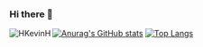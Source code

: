 ### Hi there 👋

<!--
**HKevinH/HkevinH** is a ✨ _special_ ✨ repository because its `README.md` (this file) appears on your GitHub profile.

Here are some ideas to get you started:

- 🔭 I’m currently working on ...
- 🌱 I’m currently learning ... 
- 👯 I’m looking to collaborate on ...
- 🤔 I’m looking for help with ...
- 💬 Ask me about ...
- 📫 How to reach me: ...
- 😄 Pronouns: ...
- ⚡ Fun fact: ...
-->

<img align="left" src="https://github-readme-stats.vercel.app/api?username=HKevinH&show_icons=true&locale=en&count_private=true&theme=radical" alt="HKevinH" />

[![Anurag's GitHub stats](https://github-readme-stats.vercel.app/api?username=HkevinH)](https://github.com/anuraghazra/github-readme-stats)
[![Top Langs](https://github-readme-stats.vercel.app/api/top-langs/?username=HkevinH)](https://github.com/anuraghazra/github-readme-stats)

<!---

HkevinH/HkevinH is a ✨ special ✨ repository because its `README.md` (this file) appears on your GitHub profile.
You can click the Preview link to take a look at your changes.
--->
